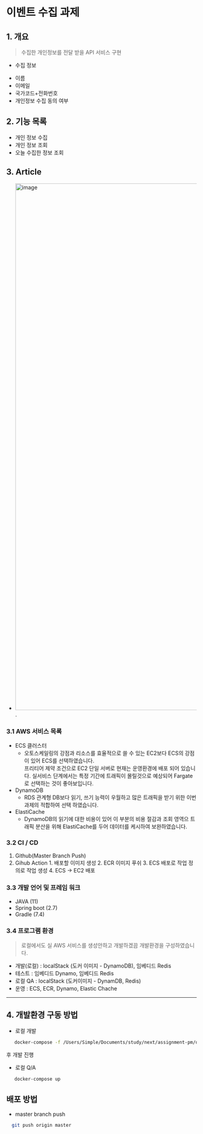 # 이벤트 수집 과제

## 1. 개요 
> 수집한 개인정보를 전달 받을 API 서비스 구현 
* 수집 정보
- 이름
- 이메일
- 국가코드+전화번호
- 개인정보 수집 동의 여부 

## 2. 기능 목록 
- 개인 정보 수집 
- 개인 정보 조회
- 오늘 수집한 정보 조회

## 3. Article 
* <img width="1392" alt="image" src="https://user-images.githubusercontent.com/26699273/174006756-c4f3194f-312e-4c39-8f86-c4b1fc8dbde3.png">. 

### 3.1 AWS 서비스 목록
  * ECS 클러스터  
    * 오토스케일링의 강점과 리소스를 효율적으로 쓸 수 있는 EC2보다 ECS의 강점이 있어 ECS를 선택하였습니다.  
    프리티어 제약 조건으로 EC2 단일 서버로 현재는 운영환경에 배포 되어 있습니다. 실서비스 단계에서는 특정 기간에 트래픽이 몰릴것으로 예상되어 Fargate로 선택하는 것이 좋아보입니다.
  * DynamoDB
    * RDS 관계형 DB보다 읽기, 쓰기 능력이 우월하고 많은 트래픽을 받기 위한 이번 과제의 적합하여 선택 하였습니다.
  * ElastiCache
    * DynamoDB의 읽기에 대한 비용이 있어 이 부분의 비용 절감과 조회 영역으 트래픽 분산을 위해 ElastiCache를 두어 데이터를 케시하여 보완하였습니다.

### 3.2 CI / CD
  1. Github(Master Branch Push)
  2. Gihub Action 
    1. 배포할 이미지 생성
    2. ECR 이미지 푸쉬
    3. ECS 배포로 작업 정의로 작업 생성
    4. ECS -> EC2 배포 
    
### 3.3 개발 언어 및 프레임 워크
  * JAVA (11)
  * Spring boot (2.7)
  * Gradle (7.4)


### 3.4 프로그램 환경
> 로컬에서도 실 AWS 서비스를 생성안하고 개발하겠끔 개발환경을 구성하였습니다.
  - 개발(로컬) : localStack (도커 이미지 - DynamoDB), 임베디드 Redis 
  - 테스트 : 임베디드 Dynamo, 임베디드 Redis
  - 로컬 QA : localStack (도커이미지 - DynamDB, Redis)
  - 운영 : ECS, ECR, Dynamo, Elastic Chache

--- 

## 4. 개발환경 구동 방법
 * 로컬 개발 
  ```bash
     docker-compose -f /Users/Simple/Documents/study/next/assignment-pm/docker-compose.yml up -d localstack
  ```
  후 개발 진행 
  
 * 로컬 Q/A
  ```bash
     docker-compose up
  ```
 

## 배포 방법
* master branch push
```bash
  git push origin master
```










